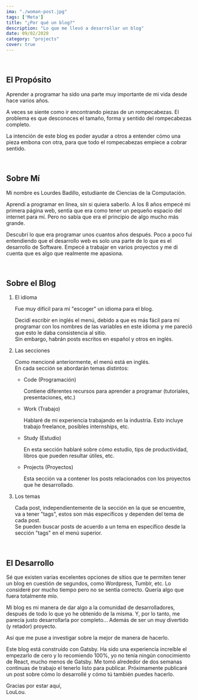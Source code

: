 ```yaml
---
ima: "./woman-post.jpg"
tags: ['Meta']
title: "¿Por qué un blog?"
description: "Lo que me llevó a desarrollar un blog"
date: 09/02/2020
category: "projects"
cover: true
---
```

<br>

## El Propósito

Aprender a programar ha sido una parte muy importante de mi vida desde hace varios años. 

A veces se siente como ir encontrando piezas de un rompecabezas. El problema es que desconoces el tamaño, forma y sentido del rompecabezas completo. 

La intención de este blog es poder ayudar a otros a entender cómo una pieza embona con otra, para que todo el rompecabezas empiece a cobrar sentido. 

<br>

## Sobre Mí

Mi nombre es Lourdes Badillo, estudiante de Ciencias de la Computación. 

Aprendí a programar en línea, sin si quiera saberlo. A los 8 años empecé mi primera página web, sentía que era como tener un pequeño espacio del internet para mí. Pero no sabía que era el principio de algo mucho más grande.

Descubrí lo que era programar unos cuantos años después. Poco a poco fui entendiendo que el desarrollo web es solo una parte de lo que es el desarrollo de Software. Empecé a trabajar en varios proyectos y me di cuenta que es algo que realmente me apasiona. 

<br>

## Sobre el Blog

1. El idioma 
   
    Fue muy difícil para mí "escoger" un idioma para el blog. 

    Decidí escribir en inglés el menú, debido a que es más fácil para mí programar con los nombres de las variables en este idioma y me pareció que esto le daba consistencia al sitio. <br>
Sin embargo, habrán posts escritos en español y otros en inglés. 
   
2. Las secciones
   
   Como mencioné anteriormente, el menú está en inglés. <br>
   En cada sección se abordarán temas distintos:

   - Code (Programación)

        Contiene diferentes recursos para aprender a programar (tutoriales, presentaciones, etc.)

   - Work (Trabajo)

        Hablaré de mi experiencia trabajando en la industria. Esto incluye trabajo freelance, posibles internships, etc. 

   - Study (Estudio)

        En esta sección hablaré sobre cómo estudio, tips de productividad, libros que pueden resultar útiles, etc.

   - Projects (Proyectos)

        Esta sección va a contener los posts relacionados con los proyectos que he desarrollado. 

3. Los temas

   Cada post, independientemente de la sección en la que se encuentre, va a tener "tags", estos son más específicos y dependen del tema de cada post.  
   Se pueden buscar posts de acuerdo a un tema en específico desde la sección "tags" en el menú superior.    

<br>

## El Desarrollo

Sé que existen varias excelentes opciones de sitios que te permiten tener un blog en cuestión de segundos, como Wordpress, Tumblr, etc. Lo consideré por mucho tiempo pero no se sentía correcto. Quería algo que fuera totalmente mío.

 Mi blog es mi manera de dar algo a la comunidad de desarrolladores, después de todo lo que yo he obtenido de la misma. Y, por lo tanto, me parecía justo desarrollarla por completo... Además de ser un muy divertido (y retador) proyecto.

 Así que me puse a investigar sobre la mejor de manera de hacerlo. 

 Este blog está construído con Gatsby. Ha sido una experiencia increíble el empezarlo de cero y lo recomiendo 100%, yo no tenía ningún conocimiento de React, mucho menos de Gatsby. Me tomó alrededor de dos semanas continuas de trabajo el tenerlo listo para publicar. Próximamente publicaré un post sobre cómo lo desarrollé y cómo tú también puedes hacerlo.

 Gracias por estar aquí, <br>
 LouLou.









 

